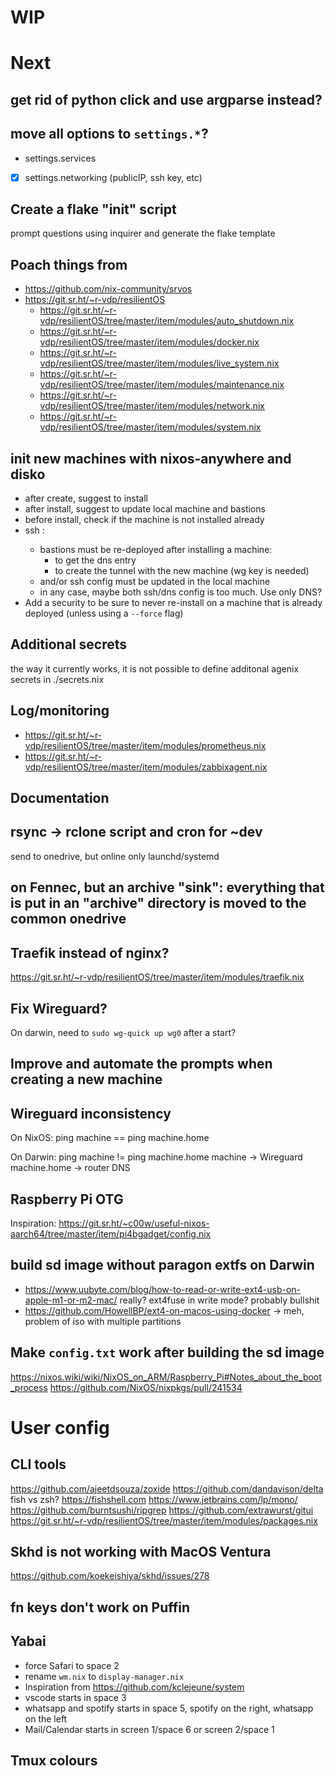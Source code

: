 # WIP

# Next

## get rid of python click and use argparse instead?

## move all options to `settings.*`?

- settings.services
- [x] settings.networking (publicIP, ssh key, etc)

## Create a flake "init" script

prompt questions using inquirer and generate the flake template

## Poach things from

- https://github.com/nix-community/srvos
- https://git.sr.ht/~r-vdp/resilientOS
  - https://git.sr.ht/~r-vdp/resilientOS/tree/master/item/modules/auto_shutdown.nix
  - https://git.sr.ht/~r-vdp/resilientOS/tree/master/item/modules/docker.nix
  - https://git.sr.ht/~r-vdp/resilientOS/tree/master/item/modules/live_system.nix
  - https://git.sr.ht/~r-vdp/resilientOS/tree/master/item/modules/maintenance.nix
  - https://git.sr.ht/~r-vdp/resilientOS/tree/master/item/modules/network.nix
  - https://git.sr.ht/~r-vdp/resilientOS/tree/master/item/modules/system.nix

## init new machines with nixos-anywhere and disko

- after create, suggest to install
- after install, suggest to update local machine and bastions
- before install, check if the machine is not installed already
- ssh <new-machine>:
  - bastions must be re-deployed after installing a machine:
    - to get the dns entry
    - to create the tunnel with the new machine (wg key is needed)
  - and/or ssh config must be updated in the local machine
  - in any case, maybe both ssh/dns config is too much. Use only DNS?
- Add a security to be sure to never re-install on a machine that is already deployed (unless using a `--force` flag)

## Additional secrets

the way it currently works, it is not possible to define additonal agenix secrets in ./secrets.nix

## Log/monitoring

- https://git.sr.ht/~r-vdp/resilientOS/tree/master/item/modules/prometheus.nix
- https://git.sr.ht/~r-vdp/resilientOS/tree/master/item/modules/zabbixagent.nix

## Documentation

## rsync -> rclone script and cron for ~dev

send to onedrive, but online only
launchd/systemd

## on Fennec, but an archive "sink": everything that is put in an "archive" directory is moved to the common onedrive

## Traefik instead of nginx?

https://git.sr.ht/~r-vdp/resilientOS/tree/master/item/modules/traefik.nix

## Fix Wireguard?

On darwin, need to `sudo wg-quick up wg0` after a start?

## Improve and automate the prompts when creating a new machine

## Wireguard inconsistency

On NixOS:
ping machine == ping machine.home

On Darwin:
ping machine != ping machine.home
machine -> Wireguard
machine.home -> router DNS

## Raspberry Pi OTG

Inspiration: https://git.sr.ht/~c00w/useful-nixos-aarch64/tree/master/item/pi4bgadget/config.nix

## build sd image without paragon extfs on Darwin

- https://www.uubyte.com/blog/how-to-read-or-write-ext4-usb-on-apple-m1-or-m2-mac/
  really? ext4fuse in write mode? probably bullshit
- https://github.com/HowellBP/ext4-on-macos-using-docker -> meh, problem of iso with multiple partitions

## Make `config.txt` work after building the sd image

https://nixos.wiki/wiki/NixOS_on_ARM/Raspberry_Pi#Notes_about_the_boot_process
https://github.com/NixOS/nixpkgs/pull/241534

# User config

## CLI tools

https://github.com/ajeetdsouza/zoxide
https://github.com/dandavison/delta
fish vs zsh? https://fishshell.com
https://www.jetbrains.com/lp/mono/
https://github.com/burntsushi/ripgrep
https://github.com/extrawurst/gitui
https://git.sr.ht/~r-vdp/resilientOS/tree/master/item/modules/packages.nix

## Skhd is not working with MacOS Ventura

https://github.com/koekeishiya/skhd/issues/278

## fn keys don't work on Puffin

## Yabai

- force Safari to space 2
- rename `wm.nix` to `display-manager.nix`
- Inspiration from https://github.com/kclejeune/system
- vscode starts in space 3
- whatsapp and spotify starts in space 5, spotify on the right, whatsapp on the left
- Mail/Calendar starts in screen 1/space 6 or screen 2/space 1

## Tmux colours
